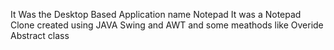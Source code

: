 It Was the Desktop Based Application name Notepad It was a Notepad Clone created using JAVA Swing and AWT and some meathods like Overide Abstract class
